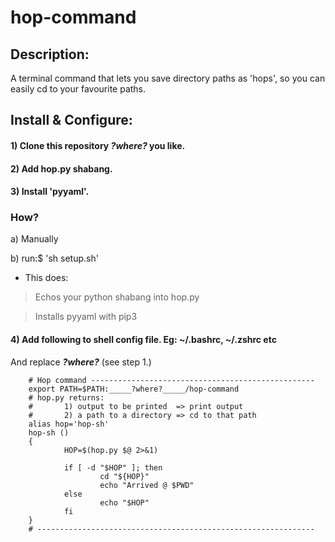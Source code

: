 # hop-command
## Description:
A terminal command that lets you save directory paths as 'hops',
so you can easily cd to your favourite paths.

## Install & Configure:
#### 1) Clone this repository ___?where?___ you like.
#### 2) Add hop.py shabang.
#### 3) Install 'pyyaml'.

### How?
   a) Manually

   b) run:$ 
   'sh setup.sh'
   - This does:

> Echos your python shabang into hop.py

> Installs pyyaml with pip3


#### 4) Add following to shell config file. Eg: ~/.bashrc, ~/.zshrc etc
   
   And replace _____?where?_____ (see step 1.)

        # Hop command --------------------------------------------------
        export PATH=$PATH:_____?where?_____/hop-command
        # hop.py returns:
        #       1) output to be printed  => print output
        #       2) a path to a directory => cd to that path
        alias hop='hop-sh'
        hop-sh ()
        {
                HOP=$(hop.py $@ 2>&1)
        
                if [ -d "$HOP" ]; then
                        cd "${HOP}"
                        echo "Arrived @ $PWD"
                else
                        echo "$HOP"
                fi
        }
        # --------------------------------------------------------------
